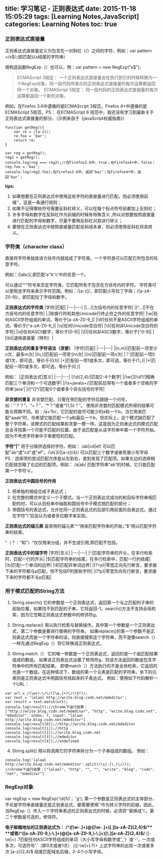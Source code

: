 title: 学习笔记 - 正则表达式
date: 2015-11-18 15:05:29
tags: [Learning Notes,JavaScript]
categories: Learning Notes
toc: true 
---
### 正则表达式直接量
正则表达式直接量定义为包含在一对斜杠（/）之间的字符，例如：var pattern =/s$/;(即匹配以s结尾的字符串)

用构造函数RegExp（）也可以，例：var pattern = new RegExp("s$");

>ECMAScript 3规定：
>一个正则表达式直接量会在执行到它的时候转换为一个RegExp对象，同一段代码所表示的正则表达式直接量的每次运算都返回同一个对象。
>ECMAScript 5规定：
>同一段代码的正则表达式直接量的每次运算都返回一个新的对象。


例如，在Firefox 3.6中遵循的是ECMAScript 3规范，Firefox 4+中遵循的是ECMAScript 5规范，PS： 在ECMAScript 6 规范中，我还没有学习到最新关于正则表达式直接量的部分。（示例来自于《javaScript权威指南》）
```
function getReg(){
	var re = /[a-z]/;
	re.foo = 'bar';
	return re;
}

var reg = getReg();
reg2 = getReg();
console.log(reg === reg2);//在Firefox3.6中，true；在Firefox4+中，false；
reg.foo = 'baz';
console.log(reg2.foo);在Firefox3.6中，返回‘baz’；在Firefox4+中，返回‘bar’；
```

**tips:**
 1. 如果想要在正则表达式中使用这些字符的直接量进行匹配，则必须使用前缀'\'，这是一条通行规则；
 2.  如果不记得哪些符号需要反斜杠转义，可以在每个标点符号前都加上反斜杠；
 3.  许多字母和数字在反斜杠作为前缀的时候有特殊含义 ,所以对想要按照直接量进行匹配的字母和数字，尽量不要用反斜杠对其进行转义；
 4. 要想在正则表达式中按照直接量匹配反斜线本身，则必须使用反斜杠将其转义。
 
### 字符类（character class）
 直接将字符单独放进方括号内就组成了字符类。一个字符类可以匹配它所包含的任意字符。
 
 例如：/[abc]/,即匹配‘a’‘b’‘c’中的任意一个。
 
 可以通过“^”符号来否定字符类，它匹配所有不包含在方括号内的字符。
字符类可以使用连字符来表示字符范围。例如：/[a-z]/，即匹配小写拉丁字母；/[a-zA-Z0-9]/，即匹配拉丁字母和数字。

**正则表达式的字符类**
|字符|匹配|
|---|---|
|[...]|方括号内的任意字符|
|[^...]|不在方括号内的任意字符|
|.|除换行符和其他Unicode行终止符之外的任意字符|
|\w|任何ASCII字符组成的单词，等价于[a-zA-Z0-9_]|
|\W|任何不是ASCII字符组成的单词，等价于[^a-zA-Z0-9_]|
|\s|任何Unicode空白符|
|\S|任何非Unicode空白符的字符|
|\d|任何ASCII数字，等价于[0-9]|
|\D|任何非ASCII数字，等价于[^0-9]|
|[\b]|退格直接量（特列）|

**正则表达式的重复字符语法（贪婪）**
|字符|匹配|
|---|---|
|{n,m}|匹配前一项至少n次，最多m次|
|{n,}|匹配前一项至少n次|
|{n}|匹配前一项n次|
|？|匹配前一项0或1次，即可选，等价于{0,1}|
|+|匹配前一项1或多次，即可选，等价于{1，}|
|*|匹配前一项0或多次，即可选，等价于{0,}|

例如：
|正则表达式|意义|
|---|---|
|/\d{2,4}/|匹配2-4个数字|
|/\w{3}\d?/|精确匹配三个单词和一个可选数字|
|/\s+java\s+/|匹配前后带有一个或者多个空格的字符串‘java’|
|/[^(]*/|匹配0个或者多个非左括号的字符|

**非贪婪的重复**
非贪婪匹配，只需在带匹配的字符后跟随一个问号，如：“？？”、“+？”、“*？”或者“{1,5}？”。
使用非贪婪的匹配模式所得的结果可能与预期不同。如：/a+?b/，它匹配的是尽可能少的a和一个b。当它用来匹配“aaab”时，你希望它能匹配一个a和最后一个b，但实际上，这个模式缺匹配了整个字符串，该模式的匹配结果和贪婪一模一样。这是因为正则表达式的模式匹配总会寻找第一个可能不匹配的位置，由于该匹配是从该字符串中第一个字符开始，因为不考虑字符串中子串更短的匹配。

**字符“|”**
用于分隔供选择的字符。例如： /ab|cd|ef/ 可以匹配"ab"或"cd"或"ef"，/\d{3}|[a-z]{4}/ 可以匹配三个数字或者死歌小写字母
PS：选择项的尝试匹配次序是从左到右，直到发现了匹配项。如果左边的选择相匹配就忽略了右边的匹配项。例如： /a|ab/ 匹配字符串”ab“的时候，它只能匹配第一个字符‘a’。

**正则表达式中圆括号的作用**

 1. 把单独的相组合成子表达式；
 2. 在完整的模式中定义一个子模式。当一个正则表达式成功的和目标字符串相匹配的时，可以从目标串中抽取和圆括号中子模式相匹配的部分；
 3. 带圆括号的表达式，允许在同一正则表达式的后部引用前面的自表达式。通过在字符”\“后加以为或者多位数字来实现。

**正则表达式的锚元素**
最常用的锚元素”^“用来匹配字符串的开始，”$“用以匹配字符串的结束。

”（？：“和”）“仅仅用来分组，并不生成引用,即匹配不包括。

**正则表达式中的锚字符**
|字符|含义|
|---|---|
|^|匹配字符串的开头，在多行检索时，匹配一行的开头|
|$|匹配字符串的结尾，在多行检索中，匹配一行的结尾|
|\b|匹配一个单词的边界|
|\B|匹配非单词边界|
|(?=p)|零宽正向先行断言，要求接下来的字符都与p匹配，但不包括P的那些字符|
|(?!p)|零宽负向先行断言，要求接下来的字符都不与p匹配|

### 用于模式匹配的String方法

 1. String.search()
 它的参数是一个正则表达式，返回第一个与之匹配的子串的起始位置，如果找不到匹配的子串，它将返回-1。search()方法不支持全局检索，因为它忽略正则表达式参数中的修饰符g。
 
 2. String.replace()
 用以执行检索与替换操作。其中第一个参数是一个正则表达式，第二个参数是要进行替换的字符串。
 如果replace()的第一个参数不是正则表达式而是一个字符串的话，则直接搜索这个字符串，而不是像search（）一样先通过RegExp（）将它转换成正则表达式，
 
 3. String.match（）
 它的唯一参数是一个正则表达式，返回的是一个由匹配结果组成的数组。
 如果该正则表达式设置了修饰符g，则该方法返回的数组包含字符串中的所有匹配结果。
 即使match（）方法执行的不是全局检索，它返回的也是一个数组，在这种情况下，数组的第一个元素是匹配的字符串，余下的元素则是正则表达式中用圆括号括起来的子表达式。
 例如：使用如下代码解析一个URL：
 
```
var url = /(\w+):\/\/([\w.]+)\/(\S*)/;
var text = 'lalaal http://write.blog.csdn.net/mdeditor';
var result = text.match(url);
console.log(result);//chrome下运行结果：["http://write.blog.csdn.net/mdeditor", "http", "write.blog.csdn.net", "mdeditor", index: 7, input: "lalaal http://write.blog.csdn.net/mdeditor"]
console.log(result[0]);//http://write.blog.csdn.net/mdeditor
console.log(result[1]);//http
console.log(result[2]);//write.blog.csdn.net
console.log(result[3]);//mdeditor
console.log(result[4]);//undefined
```
 4. String.split()
 用以将调用它的字符串拆分为一个子串组成的数组。
 例如：
 
```
console.log('lalaal http://write.blog.csdn.net/mdeditor'.split(/\s|:|\.|\//));
//chrome下运行结果：["lalaal", "http", "", "", "write", "blog", "csdn", "net", "mdeditor"]
```
### RegExp对象
var regExp = new RegExp('\\d{5}'，'g');
第一个参数是正则表达式的主体部分，不论是字符串直接量还是正则表达式，都需要使用'\'作为转义字符的前缀，因此，当RegExp（）传入一个字符串表述的正则表达式的时候，必须将'\'替换成'\\'。第二个参数是可选的，修饰符。

**电子邮箱地址的正则表达式为：**
**/^([\w\-\.]+)@([\w\-\.]+)[\.][a-zA-Z]{2,4}$/**
**或者/^([a-zA-Z0-9_\-\.]+)@([a-zA-Z0-9_\-\.]+)[\.][a-zA-Z]{2,4}$/**
([\-\w]+) \.?匹配任何ASCII字符组成的单词（大小写字母和数字或'_'）或'-'，一次或多次，可选符号'.'（即0次或者1次）
(([\-\w]+)\.?)+ 上述字符串的出现一次或者多次
[a-z]{2,4}$ 结尾匹配域名后缀，2-4个小写字母。

